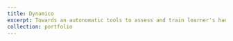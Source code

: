 ```yaml
---
title: Dynamico
excerpt: Towards an autonomatic tools to assess and train learner's handwriting
collection: portfolio
---
```


